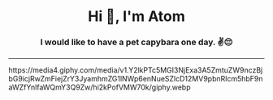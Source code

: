 <h1 align="center">Hi 👋, I'm Atom</h1>
<h3 align="center">I would like to have a pet capybara one day. ✌️😔</h3>
<hr/>
https://media4.giphy.com/media/v1.Y2lkPTc5MGI3NjExa3A5ZmtuZW9nczBjbG9icjRwZmFiejZrY3JyamhmZG1lNWp6enNueSZlcD12MV9pbnRlcm5hbF9naWZfYnlfaWQmY3Q9Zw/hi2kPofVMW70k/giphy.webp


